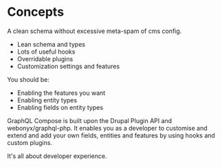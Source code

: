 # Concepts

A clean schema without excessive meta-spam of cms config.

- Lean schema and types
- Lots of useful hooks
- Overridable plugins
- Customization settings and features

You should be:

- Enabling the features you want
- Enabling entity types
- Enabling fields on entity types

GraphQL Compose is built upon the Drupal Plugin API and webonyx/graphql-php. It enables you as a developer to customise and extend and add your own fields, entities and features by using hooks and custom plugins.

It's all about developer experience.
